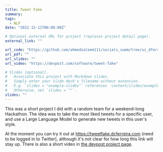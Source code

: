 ```yaml
---
title: Tweet Fake
summary:
tags:
  - NLP
date: "2022-12-11T00:00:00Z"

# Optional external URL for project (replaces project detail page).
external_link: ""

url_code: "https://github.com/ahmedsaleem111/socials_summ/tree/ui_dferreira"
url_pdf: ""
url_slides: ""
url_video: "https://devpost.com/software/tweet-fake"

# Slides (optional).
#   Associate this project with Markdown slides.
#   Simply enter your slide deck's filename without extension.
#   E.g. `slides = "example-slides"` references `content/slides/example-slides.md`.
#   Otherwise, set `slides = ""`.
slides: ""
---
```


This was a short project I did with a random team for a weekend-long Hackathon.
The idea was to take the most liked tweets for a specific user, and use a Large Language Model to generate new tweets in this user's style.

At the moment you can try it out at https://tweetfake.dcferreira.com (need to be logged in to Twitter), although it's not clear for how long this link will stay up.
There is also a short video in [the devpost project page](https://devpost.com/software/tweet-fake).
